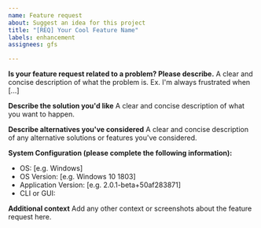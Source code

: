 ```yaml
---
name: Feature request
about: Suggest an idea for this project
title: "[REQ] Your Cool Feature Name"
labels: enhancement
assignees: gfs

---
```


**Is your feature request related to a problem? Please describe.**
A clear and concise description of what the problem is. Ex. I'm always frustrated when [...]

**Describe the solution you'd like**
A clear and concise description of what you want to happen.

**Describe alternatives you've considered**
A clear and concise description of any alternative solutions or features you've considered.

**System Configuration (please complete the following information):**
* OS: [e.g. Windows]
* OS Version: [e.g. Windows 10 1803]
* Application Version: [e.g. 2.0.1-beta+50af283871]
* CLI or GUI:

**Additional context**
Add any other context or screenshots about the feature request here.
